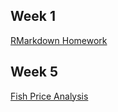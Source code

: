 ## Week 1

[RMarkdown Homework](https://pjournal.github.io/mef05-merveirem/R_Markdown_HW)

## Week 5

[Fish Price Analysis](https://pjournal.github.io/mef05-merveirem/Assignment_W3)
